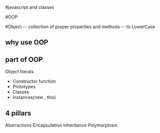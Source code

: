 #javascript and classes

#OOP

#Object 
-- collection of proper properties and methods
-- to LowerCase

## why use OOP

## part of OOP
Object literals

- Constructor function
- Prototypes
- Classes
- Instances(new , this)

## 4 pillars
Abstractions
Encapsulation
Inheritance
Polymorphism